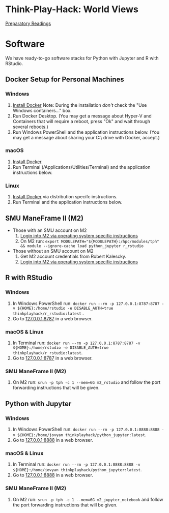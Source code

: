# Think-Play-Hack: World Views

[Preparatory Readings](https://www.dropbox.com/sh/ru4dxh6rr6uqvfl/AADlPVWVEZ1BE4OcxPnZ0dpDa?dl=0)

# Software

We have ready-to-go software stacks for Python with Jupyter and R with RStudio.

## Docker Setup for Personal Machines

### Windows

1. [Install Docker](https://download.docker.com/win/stable/Docker%20for%20Windows%20Installer.exe) Note: During the installation *don't* check the "Use Windows containers..." box.
2. Run Docker Desktop. (You may get a message about Hyper-V and Containers that will require a reboot, press "Ok" and wait through several reboots.)
3. Run Windows PowerShell and the application instructions below. (You may get a message about sharing your C:\ drive with Docker, accept.)

### macOS

1. [Install Docker](https://download.docker.com/mac/stable/Docker.dmg).
2. Run Terminal (/Applications/Utilities/Terminal) and the application instructions below.

### Linux

1. [Install Docker](https://docs.docker.com/install/) via distribution specifc instructions.
2. Run Terminal and the application instructions below.

## SMU ManeFrame II (M2)

* Those with an SMU account on M2
    1. [Login into M2 via operating system specific instructions](http://faculty.smu.edu/csc/documentation/access.html)
    2. On M2 run: `export MODULEPATH="${MODULEPATH}:/hpc/modules/tph" && module --ignore-cache load python_jupyter r_rstudio`
* Those without an SMU account on M2
    1. Get M2 account credentials from Robert Kalescky.
    2. [Login into M2 via operating system specific instructions](http://faculty.smu.edu/csc/documentation/access.html)

## R with RStudio

### Windows

1. In Windows PowerShell run: `docker run --rm -p 127.0.0.1:8787:8787 -v ${HOME}:/home/rstudio -e DISABLE_AUTH=true thinkplayhack/r_rstudio:latest` .
2. Go to [127.0.0.1:8787](http://127.0.0.1:8787) in a web browser.

### macOS & Linux

1. In Terminal run: `docker run --rm -p 127.0.0.1:8787:8787 -v ${HOME}:/home/rstudio -e DISABLE_AUTH=true thinkplayhack/r_rstudio:latest`.
2. Go to [127.0.0.1:8787](http://127.0.0.1:8787) in a web browser.

### SMU ManeFrame II (M2)

1. On M2 run: `srun -p tph -c 1 --mem=6G m2_rstudio` and follow the port forwarding instructions that will be given.

## Python with Jupyter

### Windows

1. In Windows PowerShell run: `docker run --rm -p 127.0.0.1:8888:8888 -v ${HOME}:/home/jovyan thinkplayhack/python_jupyter:latest`.
2. Go to [127.0.0.1:8888](http://127.0.0.1:8888) in a web browser.

### macOS & Linux

1. In Terminal run: `docker run --rm -p 127.0.0.1:8888:8888 -v ${HOME}:/home/jovyan thinkplayhack/python_jupyter:latest`.
2. Go to [127.0.0.1:8888](http://127.0.0.1:8888) in a web browser.

### SMU ManeFrame II (M2)

1. On M2 run: `srun -p tph -c 1 --mem=6G m2_jupyter_notebook` and follow the port forwarding instructions that will be given.

